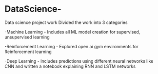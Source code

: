 # DataScience-
Data science project work
Divided the work into 3 categories

-Machine Learning - Includes all ML model creation for supervised, unsupervised learning

-Reinforcement Learning - Explored open ai gym environments for Reinforcement learning 

-Deep Learning - Includes predictions using different neural networks like CNN and written a notebook explaining RNN and LSTM networks 
